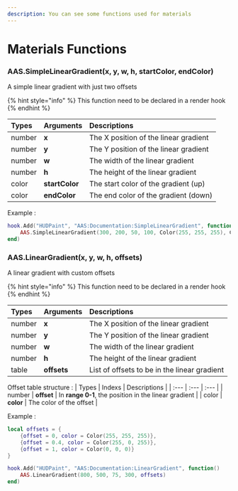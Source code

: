 ```yaml
---
description: You can see some functions used for materials
---
```

# Materials Functions

### AAS.SimpleLinearGradient(x, y, w, h, startColor, endColor)
A simple linear gradient with just two offsets

{% hint style="info" %}
This function need to be declared in a render hook
{% endhint %}

| Types | Arguments | Descriptions |
| :--- | :--- | :--- |
| number | **x** | The X position of the linear gradient |
| number | **y** | The Y position of the linear gradient |
| number | **w** | The width of the linear gradient |
| number | **h** | The height of the linear gradient |
| color | **startColor** | The start color of the gradient (up) |
| color | **endColor** | The end color of the gradient (down) |

Example :

```lua
hook.Add("HUDPaint", "AAS:Documentation:SimpleLinearGradient", function()
    AAS.SimpleLinearGradient(300, 200, 50, 100, Color(255, 255, 255), Color(0, 0, 0))
end)
```

### AAS.LinearGradient(x, y, w, h, offsets)
A linear gradient with custom offsets

{% hint style="info" %}
This function need to be declared in a render hook
{% endhint %}

| Types | Arguments | Descriptions |
| :--- | :--- | :--- |
| number | **x** | The X position of the linear gradient |
| number | **y** | The Y position of the linear gradient |
| number | **w** | The width of the linear gradient |
| number | **h** | The height of the linear gradient |
| table | **offsets** | List of offsets to be in the linear gradient |

Offset table structure :
| Types | Indexs | Descriptions |
| :--- | :--- | :--- |
| number | **offset** | In **range 0-1**, the position in the linear gradient |
| color | **color** | The color of the offset |

Example :

```lua
local offsets = {
    {offset = 0, color = Color(255, 255, 255)}, 
    {offset = 0.4, color = Color(255, 0, 255)}, 
    {offset = 1, color = Color(0, 0, 0)}
}

hook.Add("HUDPaint", "AAS:Documentation:LinearGradient", function()
    AAS.LinearGradient(800, 500, 75, 300, offsets)
end)
```